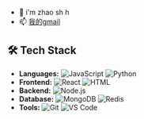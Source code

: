 - 👋 i'm zhao sh h
- 📫 [我的gmail](mailto:296727088zhao@gmail.com)
## 🛠️ Tech Stack

- **Languages:** ![JavaScript](https://img.shields.io/badge/-JavaScript-yellow?style=flat&logo=javascript) ![Python](https://img.shields.io/badge/-Python-blue?style=flat&logo=python)
- **Frontend:** ![React](https://img.shields.io/badge/-React-blue?style=flat&logo=react) ![HTML](https://img.shields.io/badge/-HTML-orange?style=flat&logo=html5)
- **Backend:** ![Node.js](https://img.shields.io/badge/-Node.js-green?style=flat&logo=node.js)
- **Database:** ![MongoDB](https://img.shields.io/badge/-MongoDB-lightgreen?style=flat&logo=mongodb) ![Redis](https://img.shields.io/badge/-Redis-red?style=flat&logo=redis)
- **Tools:** ![Git](https://img.shields.io/badge/-Git-black?style=flat&logo=git) ![VS Code](https://img.shields.io/badge/-VSCode-blue?style=flat&logo=visual-studio-code)

<!---
ZSH-HSZ/ZSH-HSZ is a ✨ special ✨ repository because its `README.md` (this file) appears on your GitHub profile.
You can click the Preview link to take a look at your changes.
--->
